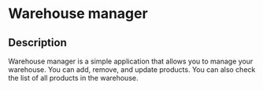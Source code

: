 # Warehouse manager

## Description

Warehouse manager is a simple application that allows you to manage your warehouse. You can add, remove, and update products. You can also check the list of all products in the warehouse.
